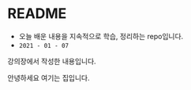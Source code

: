 # README

* 오늘 배운 내용을 지속적으로 학습, 정리하는 repo입니다.
* `2021 - 01 - 07`







강의장에서 작성한 내용입니다.

안녕하세요 여기는 집입니다.